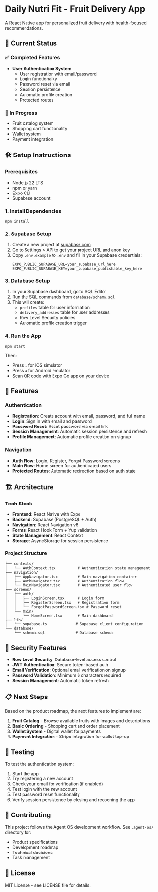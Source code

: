 # Daily Nutri Fit - Fruit Delivery App

A React Native app for personalized fruit delivery with health-focused recommendations.

## 🚀 Current Status

### ✅ Completed Features
- **User Authentication System**
  - User registration with email/password
  - Login functionality
  - Password reset via email
  - Session persistence
  - Automatic profile creation
  - Protected routes

### 🔄 In Progress
- Fruit catalog system
- Shopping cart functionality
- Wallet system
- Payment integration

## 🛠 Setup Instructions

### Prerequisites
- Node.js 22 LTS
- npm or yarn
- Expo CLI
- Supabase account

### 1. Install Dependencies
```bash
npm install
```

### 2. Supabase Setup
1. Create a new project at [supabase.com](https://supabase.com)
2. Go to Settings > API to get your project URL and anon key
3. Copy `.env.example` to `.env` and fill in your Supabase credentials:
   ```
   EXPO_PUBLIC_SUPABASE_URL=your_supabase_url_here
   EXPO_PUBLIC_SUPABASE_KEY=your_supabase_publishable_key_here
   ```

### 3. Database Setup
1. In your Supabase dashboard, go to SQL Editor
2. Run the SQL commands from `database/schema.sql`
3. This will create:
   - `profiles` table for user information
   - `delivery_addresses` table for user addresses
   - Row Level Security policies
   - Automatic profile creation trigger

### 4. Run the App
```bash
npm start
```

Then:
- Press `i` for iOS simulator
- Press `a` for Android emulator
- Scan QR code with Expo Go app on your device

## 📱 Features

### Authentication
- **Registration**: Create account with email, password, and full name
- **Login**: Sign in with email and password
- **Password Reset**: Reset password via email link
- **Session Management**: Automatic session persistence and refresh
- **Profile Management**: Automatic profile creation on signup

### Navigation
- **Auth Flow**: Login, Register, Forgot Password screens
- **Main Flow**: Home screen for authenticated users
- **Protected Routes**: Automatic redirection based on auth state

## 🏗 Architecture

### Tech Stack
- **Frontend**: React Native with Expo
- **Backend**: Supabase (PostgreSQL + Auth)
- **Navigation**: React Navigation v6
- **Forms**: React Hook Form + Yup validation
- **State Management**: React Context
- **Storage**: AsyncStorage for session persistence

### Project Structure
```
├── contexts/
│   └── AuthContext.tsx          # Authentication state management
├── navigation/
│   ├── AppNavigator.tsx         # Main navigation container
│   ├── AuthNavigator.tsx        # Authentication flow
│   └── MainNavigator.tsx        # Authenticated user flow
├── screens/
│   ├── auth/
│   │   ├── LoginScreen.tsx      # Login form
│   │   ├── RegisterScreen.tsx   # Registration form
│   │   └── ForgotPasswordScreen.tsx # Password reset
│   └── main/
│       └── HomeScreen.tsx       # Main dashboard
├── lib/
│   └── supabase.ts             # Supabase client configuration
└── database/
    └── schema.sql              # Database schema
```

## 🔐 Security Features

- **Row Level Security**: Database-level access control
- **JWT Authentication**: Secure token-based auth
- **Email Verification**: Optional email verification on signup
- **Password Validation**: Minimum 6 characters required
- **Session Management**: Automatic token refresh

## 📋 Next Steps

Based on the product roadmap, the next features to implement are:

1. **Fruit Catalog** - Browse available fruits with images and descriptions
2. **Basic Ordering** - Shopping cart and order placement
3. **Wallet System** - Digital wallet for payments
4. **Payment Integration** - Stripe integration for wallet top-up

## 🧪 Testing

To test the authentication system:

1. Start the app
2. Try registering a new account
3. Check your email for verification (if enabled)
4. Test login with the new account
5. Test password reset functionality
6. Verify session persistence by closing and reopening the app

## 🤝 Contributing

This project follows the Agent OS development workflow. See `.agent-os/` directory for:
- Product specifications
- Development roadmap
- Technical decisions
- Task management

## 📄 License

MIT License - see LICENSE file for details.